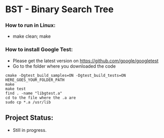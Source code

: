 # BST - Binary Search Tree

### How to run in Linux:
- make clean; make

### How to install Google Test:
- Please get the latest version on https://github.com/google/googletest
- Go to the folder where you downloaded the code

````
cmake -Dgtest_build_samples=ON -Dgtest_build_tests=ON HERE_GOES_YOUR_FOLDER_PATH
make
make test
find . -name "libgtest.a"
cd to the file where the .a are
sudo cp *.a /usr/lib
````

## Project Status:
- Still in progress.
